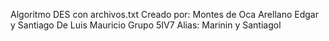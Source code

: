 Algoritmo DES con archivos.txt
Creado por:
Montes de Oca Arellano Edgar y
Santiago De Luis Mauricio
Grupo 5IV7
Alias:
Marinin y
Santiagol
